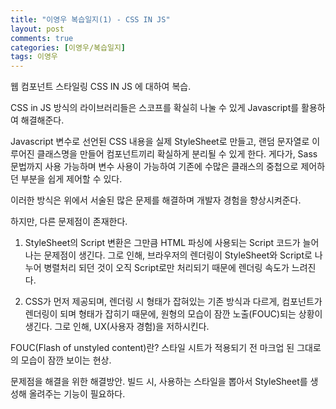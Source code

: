 ```yaml
---
title: "이영우 복습일지(1) - CSS IN JS"
layout: post
comments: true
categories: [이영우/복습일지]
tags: 이영우
---
```


웹 컴포넌트 스타일링
CSS IN JS 에 대하여 복습.

CSS in JS 방식의 라이브러리들은 스코프를 확실히 나눌 수 있게 Javascript를 활용하여 해결해준다.

Javascript 변수로 선언된 CSS 내용을 실제 StyleSheet로 만들고, 랜덤 문자열로 이루어진 클래스명을 만들어 컴포넌트끼리 확실하게 분리될 수 있게 한다. 
게다가, Sass 문법까지 사용 가능하며 변수 사용이 가능하여 기존에 수많은 클래스의 중첩으로 제어하던 부분을 쉽게 제어할 수 있다.

이러한 방식은 위에서 서술된 많은 문제를 해결하며 개발자 경험을 향상시켜준다.

하지만, 다른 문제점이 존재한다.
1. StyleSheet의 Script 변환은 그만큼 HTML 파싱에 사용되는 Script 코드가 늘어나는 문제점이 생긴다.
그로 인해, 브라우저의 렌더링이 StyleSheet와 Script로 나누어 병렬처리 되던 것이 오직 Script로만 처리되기 때문에 렌더링 속도가 느려진다.

2. CSS가 먼저 제공되며, 렌더링 시 형태가 잡혀있는 기존 방식과 다르게, 컴포넌트가 렌더링이 되며 형태가 잡히기 때문에, 원형의 모습이 잠깐 노출(FOUC)되는 상황이 생긴다.
그로 인해, UX(사용자 경험)을 저하시킨다.

FOUC(Flash of unstyled content)란?
스타일 시트가 적용되기 전 마크업 된 그대로의 모습이 잠깐 보이는 현상.

문제점을 해결을 위한 해결방안.
빌드 시, 사용하는 스타일을 뽑아서 StyleSheet를 생성해 올려주는 기능이 필요하다.
